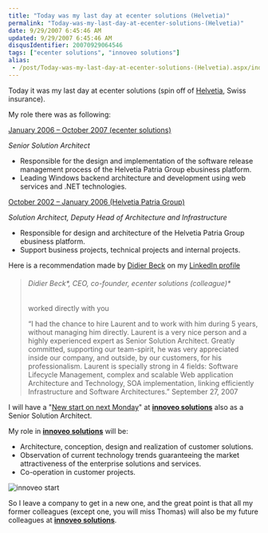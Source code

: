```yaml
---
title: "Today was my last day at ecenter solutions (Helvetia)"
permalink: "Today-was-my-last-day-at-ecenter-solutions-(Helvetia)"
date: 9/29/2007 6:45:46 AM
updated: 9/29/2007 6:45:46 AM
disqusIdentifier: 20070929064546
tags: ["ecenter solutions", "innoveo solutions"]
alias:
 - /post/Today-was-my-last-day-at-ecenter-solutions-(Helvetia).aspx/index.html
---
```

Today it was my last day at ecenter solutions (spin off of [Helvetia](http://www.helvetia.ch/home.htm), Swiss insurance).

My role there was as following:
<!-- more -->

<u>January 2006 – October 2007 (ecenter solutions)</u>  

*Senior Solution Architect*  

*   Responsible for the design and implementation of the software release management process of the Helvetia Patria Group ebusiness platform.
*   Leading Windows backend architecture and development using web services and .NET technologies.  

<u>October 2002 – January 2006 (Helvetia Patria Group)</u>  

*Solution Architect, Deputy Head of Architecture and Infrastructure*  

*   Responsible for design and architecture of the Helvetia Patria Group ebusiness platform.
*   Support business projects, technical projects and internal projects.  

Here is a recommendation made by [Didier Beck](http://www.didierbeck.com/) on my [LinkedIn profile](http://www.linkedin.com/in/laurentkempe)

> ###### Didier Beck*, CEO, co-founder, ecenter solutions (colleague)*
> worked directly with you
> 
> “I had the chance to hire Laurent and to work with him during 5 years, without managing him directly. Laurent is a very nice person and a highly experienced expert as Senior Solution Architect. Greatly committed, supporting our team-spirit, he was very appreciated inside our company, and outside, by our customers, for his professionalism. Laurent is specially strong in 4 fields: Software Lifecycle Management, complex and scalable Web application Architecture and Technology, SOA implementation, linking efficiently Infrastructure and Software Architectures.” September 27, 2007

I will have a "[New start on next Monday](http://weblogs.asp.net/lkempe/archive/2007/09/25/new-start-on-next-monday.aspx)" at [**innoveo solutions**](http://www.innoveo.com/) also as a Senior Solution Architect.

My role in [**innoveo solutions**](http://www.innoveo.com/) will be:

*   Architecture, conception, design and realization of customer solutions.
*   Observation of current technology trends guaranteeing the market attractiveness of the enterprise solutions and services.
*   Co-operation in customer projects. 

![innoveo start](http://static.flickr.com/1124/1454978926_1358d191f2.jpg)

So I leave a company to get in a new one, and the great point is that all my former colleagues (except one, you will miss Thomas) will also be my future colleagues at [**innoveo solutions**](http://www.innoveo.com/).
